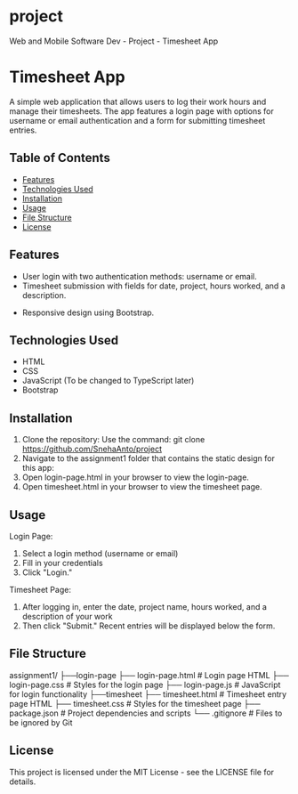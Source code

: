 # project

Web and Mobile Software Dev - Project - Timesheet App

# Timesheet App

A simple web application that allows users to log their work hours and manage their timesheets. The app features a login page with options for username or email authentication and a form for submitting timesheet entries.

## Table of Contents

- [Features](#features)
- [Technologies Used](#technologies-used)
- [Installation](#installation)
- [Usage](#usage)
- [File Structure](#file-structure)
- [License](#license)

## Features

- User login with two authentication methods: username or email.
- Timesheet submission with fields for date, project, hours worked, and a description.
<!-- - Display of recent timesheet entries in a table format. -->
- Responsive design using Bootstrap.

## Technologies Used

- HTML
- CSS
- JavaScript (To be changed to TypeScript later)
- Bootstrap

## Installation

1. Clone the repository: Use the command: git clone https://github.com/SnehaAnto/project
2. Navigate to the assignment1 folder that contains the static design for this app:
3. Open login-page.html in your browser to view the login-page.
4. Open timesheet.html in your browser to view the timesheet page.


## Usage

Login Page: 
1. Select a login method (username or email)
2. Fill in your credentials
3. Click "Login."

Timesheet Page: 
1. After logging in, enter the date, project name, hours worked, and a description of your work
2. Then click "Submit." Recent entries will be displayed below the form.

## File Structure

assignment1/
├──login-page
    ├── login-page.html             # Login page HTML
    ├── login-page.css              # Styles for the login page
    ├── login-page.js               # JavaScript for login functionality
├──timesheet
    ├── timesheet.html              # Timesheet entry page HTML
    ├── timesheet.css               # Styles for the timesheet page
├── package.json                    # Project dependencies and scripts
└── .gitignore                      # Files to be ignored by Git


## License
This project is licensed under the MIT License - see the LICENSE file for details.
